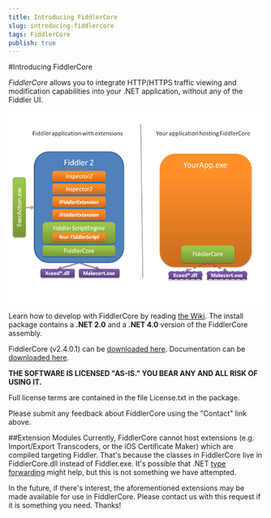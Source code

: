```yaml
---
title: Introducing FiddlerCore
slug: introducing-fiddlercore
tags: FiddlerCore
publish: true
---
```


<!-- http://fiddler2.com/Fiddler/Core/ -->

#Introducing FiddlerCore

*FiddlerCore* allows you to integrate HTTP/HTTPS traffic viewing and modification capabilities into your .NET application, without any of the Fiddler UI. 

![FiddlerVsFiddlerCore](images/fiddler_vs_fiddlercore.png)

Learn how to develop with FiddlerCore by reading [the Wiki](http://fiddler.wikidot.com/fiddlercore). The install package contains a **.NET 2.0** and a **.NET 4.0** version of the FiddlerCore assembly.

FiddlerCore (v2.4.0.1) can be [downloaded here](http://fiddler2.com/redir/?id=FiddlerCoreBits).
Documentation can be [downloaded here](http://fiddler2.com/dl/FiddlerCoreDocsSetup.exe).

**THE SOFTWARE IS LICENSED "AS-IS." YOU BEAR ANY AND ALL RISK OF USING IT.**

Full license terms are contained in the file License.txt in the package. 

Please submit any feedback about FiddlerCore using the "Contact" link above.

##Extension Modules
Currently, FiddlerCore cannot host extensions (e.g. Import/Export Transcoders, or the iOS Certificate Maker) which are compiled targeting Fiddler. That's because the classes in FiddlerCore live in FiddlerCore.dll instead of Fiddler.exe. It's possible that .NET [type forwarding](http://msdn.microsoft.com/en-us/library/ms404275.aspx) might help, but this is not something we have attempted. 

In the future, if there's interest, the aforementioned extensions may be made available for use in FiddlerCore. Please contact us with this request if it is something you need. Thanks!
